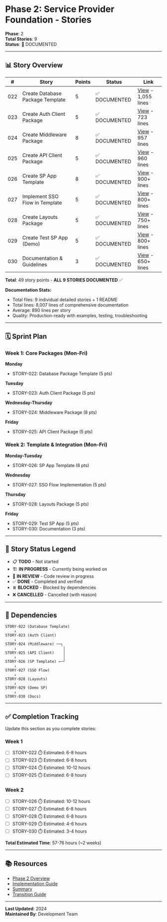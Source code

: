 # Phase 2: Service Provider Foundation - Stories

**Phase**: 2  
**Total Stories**: 9  
**Status**: 📘 DOCUMENTED

---

## 📊 Story Overview

| # | Story | Points | Status | Link |
|---|-------|--------|--------|------|
| 022 | Create Database Package Template | 5 | ✅ DOCUMENTED | [View](./STORY-022-create-database-package-template.md) - 1,055 lines |
| 023 | Create Auth Client Package | 5 | ✅ DOCUMENTED | [View](./STORY-023-create-auth-client-package.md) - 723 lines |
| 024 | Create Middleware Package | 8 | ✅ DOCUMENTED | [View](./STORY-024-create-middleware-package.md) - 957 lines |
| 025 | Create API Client Package | 5 | ✅ DOCUMENTED | [View](./STORY-025-create-api-client-package.md) - 960 lines |
| 026 | Create SP App Template | 8 | ✅ DOCUMENTED | [View](./STORY-026-create-sp-app-template.md) - 900+ lines |
| 027 | Implement SSO Flow in Template | 5 | ✅ DOCUMENTED | [View](./STORY-027-implement-sso-flow-template.md) - 800+ lines |
| 028 | Create Layouts Package | 5 | ✅ DOCUMENTED | [View](./STORY-028-create-layouts-package.md) - 750+ lines |
| 029 | Create Test SP App (Demo) | 5 | ✅ DOCUMENTED | [View](./STORY-029-create-test-sp-app.md) - 800+ lines |
| 030 | Documentation & Guidelines | 3 | ✅ DOCUMENTED | [View](./STORY-030-create-sp-documentation.md) - 650+ lines |

**Total**: 49 story points - **ALL 9 STORIES DOCUMENTED** ✅

**Documentation Stats:**
- Total files: 9 individual detailed stories + 1 README
- Total lines: 8,007 lines of comprehensive documentation
- Average: 890 lines per story
- Quality: Production-ready with examples, testing, troubleshooting

---

## 🗓️ Sprint Plan

### Week 1: Core Packages (Mon-Fri)

**Monday**
- STORY-022: Database Package Template (5 pts)

**Tuesday**
- STORY-023: Auth Client Package (5 pts)

**Wednesday-Thursday**
- STORY-024: Middleware Package (8 pts)

**Friday**
- STORY-025: API Client Package (5 pts)

### Week 2: Template & Integration (Mon-Fri)

**Monday-Tuesday**
- STORY-026: SP App Template (8 pts)

**Wednesday**
- STORY-027: SSO Flow Implementation (5 pts)

**Thursday**
- STORY-028: Layouts Package (5 pts)

**Friday**
- STORY-029: Test SP App (5 pts)
- STORY-030: Documentation (3 pts)

---

## 📝 Story Status Legend

- 📋 **TODO** - Not started
- 🏗️ **IN PROGRESS** - Currently being worked on
- 👀 **IN REVIEW** - Code review in progress
- ✅ **DONE** - Completed and verified
- ⏸️ **BLOCKED** - Blocked by dependencies
- ❌ **CANCELLED** - Cancelled (with reason)

---

## 🔄 Dependencies

```
STORY-022 (Database Template)
    ↓
STORY-023 (Auth Client)
    ↓
STORY-024 (Middleware) ──┐
    ↓                     │
STORY-025 (API Client)    │
    ↓                     │
STORY-026 (SP Template) ←─┘
    ↓
STORY-027 (SSO Flow)
    ↓
STORY-028 (Layouts)
    ↓
STORY-029 (Demo SP)
    ↓
STORY-030 (Docs)
```

---

## ✅ Completion Tracking

Update this section as you complete stories:

### Week 1
- [ ] STORY-022 ⏱️ Estimated: 6-8 hours
- [ ] STORY-023 ⏱️ Estimated: 6-8 hours
- [ ] STORY-024 ⏱️ Estimated: 10-12 hours
- [ ] STORY-025 ⏱️ Estimated: 6-8 hours

### Week 2
- [ ] STORY-026 ⏱️ Estimated: 10-12 hours
- [ ] STORY-027 ⏱️ Estimated: 6-8 hours
- [ ] STORY-028 ⏱️ Estimated: 6-8 hours
- [ ] STORY-029 ⏱️ Estimated: 4-6 hours
- [ ] STORY-030 ⏱️ Estimated: 3-4 hours

**Total Estimated Time**: 57-76 hours (~2 weeks)

---

## 📚 Resources

- [Phase 2 Overview](../../phases/phase-02-service-provider-foundation/README.md)
- [Implementation Guide](../../phases/phase-02-service-provider-foundation/IMPLEMENTATION.md)
- [Summary](../../phases/phase-02-service-provider-foundation/SUMMARY.md)
- [Transition Guide](../../phases/transitions/phase-01-to-02.md)

---

**Last Updated**: 2024  
**Maintained By**: Development Team
